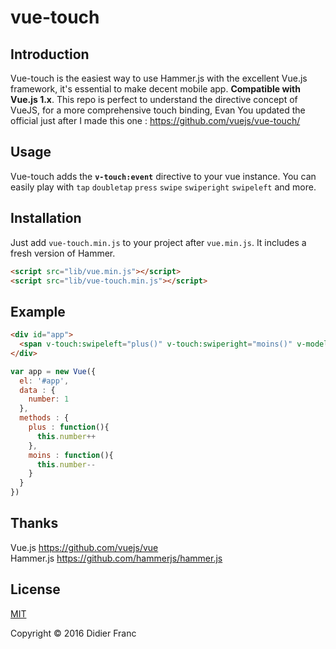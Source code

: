 # vue-touch


## Introduction

Vue-touch is the easiest way to use Hammer.js with the excellent Vue.js framework, it's essential to make decent mobile app.  **Compatible with Vue.js 1.x**. This repo is perfect to understand the directive concept of VueJS, for a more comprehensive touch binding, Evan You updated the official just after I made this one : https://github.com/vuejs/vue-touch/


## Usage
Vue-touch adds the **`v-touch:event`** directive to your vue instance. You can easily play with `tap` `doubletap` `press` `swipe` `swiperight` `swipeleft` and more.

## Installation
Just add `vue-touch.min.js` to your project after `vue.min.js`. It includes a fresh version of Hammer.

```html
<script src="lib/vue.min.js"></script>
<script src="lib/vue-touch.min.js"></script>
```


## Example
```html
<div id="app">
  <span v-touch:swipeleft="plus()" v-touch:swiperight="moins()" v-model="number">{{ number }}</span>
</div>
```


```javascript
var app = new Vue({
  el: '#app',
  data : {
    number: 1
  },
  methods : {
    plus : function(){
      this.number++
    },
    moins : function(){
      this.number--
    }
  }
})
```

## Thanks

Vue.js https://github.com/vuejs/vue  
Hammer.js https://github.com/hammerjs/hammer.js

## License

[MIT](http://opensource.org/licenses/MIT)

Copyright © 2016 Didier Franc
